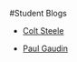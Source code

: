 #Student Blogs

* [Colt Steele](http://google.com)












* [Paul Gaudin](https://medium.com/@paulgaudin/back-to-em-school-em-68c4876364aa)
